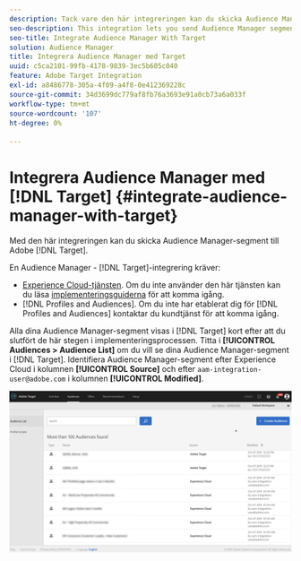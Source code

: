 ```yaml
---
description: Tack vare den här integreringen kan du skicka Audience Manager-segment till Target.
seo-description: This integration lets you send Audience Manager segments to Target.
seo-title: Integrate Audience Manager With Target
solution: Audience Manager
title: Integrera Audience Manager med Target
uuid: c5ca2101-99fb-4178-9839-3ec5b605c040
feature: Adobe Target Integration
exl-id: a8486778-305a-4f09-a4f8-0e412369228c
source-git-commit: 34d3699dc779af8fb76a3693e91a0cb73a6a033f
workflow-type: tm+mt
source-wordcount: '107'
ht-degree: 0%

---
```


# Integrera Audience Manager med [!DNL Target] {#integrate-audience-manager-with-target}

Med den här integreringen kan du skicka Audience Manager-segment till Adobe [!DNL Target].

En Audience Manager - [!DNL Target]-integrering kräver:

* [Experience Cloud-tjänsten](https://experienceleague.adobe.com/docs/id-service/using/home.html?lang=sv-SE). Om du inte använder den här tjänsten kan du läsa [implementeringsguiderna](https://experienceleague.adobe.com/docs/id-service/using/implementation/implementation-guides.html?lang=sv-SE) för att komma igång.
* [!DNL Profiles and Audiences]. Om du inte har etablerat dig för [!DNL Profiles and Audiences] kontaktar du kundtjänst för att komma igång.

Alla dina Audience Manager-segment visas i [!DNL Target] kort efter att du slutfört de här stegen i implementeringsprocessen. Titta i **[!UICONTROL Audiences > Audience List]** om du vill se dina Audience Manager-segment i [!DNL Target]. Identifiera Audience Manager-segment efter Experience Cloud i kolumnen **[!UICONTROL Source]** och efter `aam-integration-user@adobe.com` i kolumnen **[!UICONTROL Modified]**.

![](../assets/target.png)
